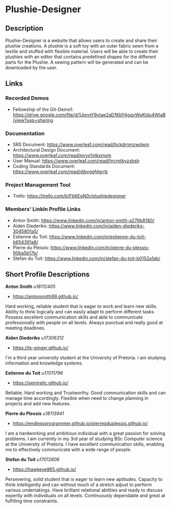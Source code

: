 # Plushie-Designer

## Description
Plushie-Designer is a website that allows users to create and share their plushie creations. A plushie is a soft toy with an outer fabric sewn from a textile and stuffed with flexible material. Users will be able to create their plushies with an editor that contains predefined shapes for the different parts for the Plushie. A sewing pattern will be generated and can be downloaded by the user.

## Links
### Recorded Demos
- Fellowship of the Git-Demo1: https://drive.google.com/file/d/1JpnnY9vtae2aD1KbY4ggvWpKldu4WIaB/view?usp=sharing
### Documentation
- SRS Document: https://www.overleaf.com/read/hckdrnmzwdwm
- Architectural Design Document: https://www.overleaf.com/read/pyyxfxtkxmxm
- User Manual: https://www.overleaf.com/read/hrcmtbyzxbsh
- Coding Standards Document: https://www.overleaf.com/read/djbvggfdgrrb
### Project Management Tool
- Trello: https://trello.com/b/Fb6EqN0r/plushiedesigner
### Members' LinkIn Profile Links
- Anton Smith: https://www.linkedin.com/in/anton-smith-a276b8180/
- Aiden Diederiks: https://www.linkedin.com/in/aiden-diederiks-3045801a5/
- Estienne du Toit: https://www.linkedin.com/in/estienne-du-toit-b654391a8/
- Pierre du Plessis: https://www.linkedin.com/in/pierre-du-plessis-90ba5b17b/
- Stefan du Toit: https://www.linkedin.com/in/stefan-du-toit-b0152a1ab/

## Short Profile Descriptions
**Anton Smith**
*u18112405*
- https://antonsmith99.github.io/

Hard working, reliable student that is eager to work and learn new skills.
Ability to think logically and can easily adapt to perform different tasks.
Possess excellent communication skills and able to communicate professionally with people on all levels.
Always punctual and really good at meeting deadlines.

**Aiden Diederiks**
*u17306312*
- https://le-ginger.github.io/

I'm a third year university student at the University of Pretoria. I am studying information and knowledge systems.

**Estienne du Toit**
*u17011796*
- https://semirelic.github.io/

Reliable, Hard working and Trustworthy. Good communication skills and can manage time accordingly.
Flexible when need to change planning in projects and add new features.

**Pierre du Plessis**
*u18113941*
- https://endlessprogrammer.github.io/pierregduplessis.github.io/

I am a hardworking and ambitious individual with a great passion for solving problems. I am currently in my 3rd year of studying BSc Computer science at the University of Pretoria. I have excellent communication skills, enabling me to effectively communicate with a wide range of people.

**Stefan du Toit**
*u17012806*
- https://hawkeye865.github.io/

Persevering, solid student that is eager to learn new aptitudes. 
Capacity to think intelligently and can without much of a stretch adjust to perform various undertakings. 
Have brilliant relational abilities and ready to discuss expertly with individuals on all levels. 
Continuously dependable and great at fulfilling time constraints.

